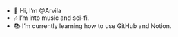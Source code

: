 - 👋 Hi, I’m @Arvila
- 🎶 I’m into music and sci-fi.
- 📚 I’m currently learning how to use GitHub and Notion.

<!---
Arvila/Arvila is a ✨ special ✨ repository because its `README.md` (this file) appears on your GitHub profile.
You can click the Preview link to take a look at your changes.
--->
